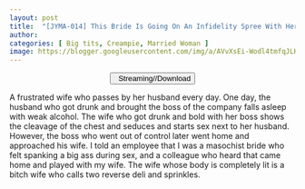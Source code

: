 ```yaml
---
layout: post
title:  "[JYMA-014] This Bride Is Going On An Infidelity Spree With Her Husband’s Boss And Co-Workers A Beautiful Maso Bitch Married Woman With Big Tits And A Meaty Body Ready For Cuckold Fucking She Got Her Huge Tits Tweaked Until She Came Like The Maso Housewife She Is Mary Tachibana"
author: 
categories: [ Big tits, Creampie, Married Woman ]
image: https://blogger.googleusercontent.com/img/a/AVvXsEi-Wodl4tmfqJLKTMk8S7QL7sM78r0uHu8lV0EKQuojy3vaE2MGN2aveciqbcmSHnraGcQwLNwKoq5SHQ09Ctua_7N7oIsic15KYFvELMdGEXbGO8wmf90ccol0U9DUqtLIp1luY8nb0ftHXaf2Bsgo91xmzk15jJDv2cEMJfNx7Es2xQoneG2qesjO=s16000
---
```


<center>
<a href="/svr/jyma-014">
<button class="btn btn-outline-dark py-2 px-5 d-block w-100 show-comments"><i class="fa fa-external-link"></i> &nbsp; Streaming//Download</button>
</a>
</center>

A frustrated wife who passes by her husband every day. One day, the husband who got drunk and brought the boss of the company falls asleep with weak alcohol. The wife who got drunk and bold with her boss shows the cleavage of the chest and seduces and starts sex next to her husband. However, the boss who went out of control later went home and approached his wife. I told an employee that I was a masochist bride who felt spanking a big ass during sex, and a colleague who heard that came home and played with my wife. The wife whose body is completely lit is a bitch wife who calls two reverse deli and sprinkles.
